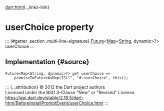 [dart:html](../../dart-html/dart-html-library){._links-link}

userChoice property
===================

::: {#getter .section .multi-line-signature}
[Future](../../dart-async/future-class)\<[Map](../../dart-core/map-class)\<[String](../../dart-core/string-class),
dynamic\>?\> userChoice
:::

Implementation {#source}
--------------

``` {.language-dart data-language="dart"}
Future<Map<String, dynamic>?> get userChoice =>
    promiseToFutureAsMap(JS("", "#.userChoice", this));
```

::: {._attribution}
© 2012 the Dart project authors\
Licensed under the BSD 3-Clause \"New\" or \"Revised\" License.\
<https://api.dart.dev/stable/2.18.5/dart-html/BeforeInstallPromptEvent/userChoice.html>
:::
